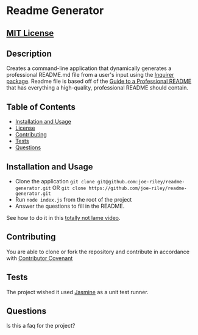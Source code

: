 # Readme Generator

## [MIT License](./LICENSE)

## Description 
Creates a command-line application that dynamically generates a professional README.md file from a user's input using the [Inquirer package](https://www.npmjs.com/package/inquirer). Readme file is based off of the [Guide to a Professional README](https://github.com/coding-boot-camp/potential-enigma/blob/master/readme-guide.md) that has everything a high-quality, professional README should contain.


## Table of Contents
* [Installation and Usage](#installation_and_usage)
* [License](#license)
* [Contributing](#contributing)
* [Tests](#tests)
* [Questions](#questions)


## Installation and Usage
* Clone the application `git clone git@github.com:joe-riley/readme-generator.git` OR `git clone https://github.com/joe-riley/readme-generator.git`
* Run `node index.js` from the root of the project 
* Answer the questions to fill in the README.

See how to do it in this [totally not lame video](https://drive.google.com/file/d/1M4iTKFlaeex7PDQ6UOVDUguaVTEDaiyF/preview). 


## Contributing
You are able to clone or fork the repository and contribute in accordance with [Contributor Covenant](code_of_conduct.md)


## Tests
The project wished it used [Jasmine](https://www.npmjs.com/package/jasmine) as a unit test runner.

## Questions
Is this a faq for the project?